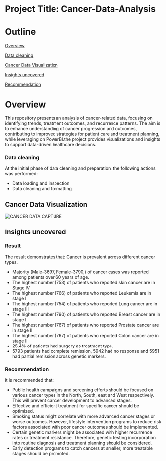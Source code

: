 # Project Title: Cancer-Data-Analysis

# Outline
[Overview](#overview)

[Data cleaning](data-cleaning)

[Cancer Data Visualization](#cancer-data-visualization)

[Insights uncovered](#insights-covered)

[Recommendation](#recommendation)

# Overview
This repository presents an analysis of cancer-related data, focusing on identifying trends, treatment outcomes, and recurrence patterns. The aim is to enhance understanding of cancer progression and outcomes, contributing to improved strategies for patient care and treatment planning, while leveraging on PowerBI.the project provides visualizations and insights to support data-driven healthcare decisions. 

### Data cleaning 
At the initial phase of data cleaning and preparation, the following actions was performed:
   - Data loading and inspection
   - Data cleaning and formatting

## Cancer Data Visualization
![CANCER DATA CAPTURE](https://github.com/user-attachments/assets/903f7b9a-4c4b-47dd-bfd7-b86f324205eb)

## Insights uncovered 
### Result 
The result demonstrates that:
Cancer is prevalent across different cancer types. 
- Majority (Male-3697, Female-3790,) of cancer cases was reported among patients over 60 years of age.
- The highest number (753) of patients who reported skin cancer are in Stage IV
- The highest number (766) of patients who reported Leukemia are in stage I 
- The highest number (754) of patients who reported Lung cancer are in stage III
- The highest number (790) of patients who reported Breast cancer are in stage I
- The highest number (767) of patients who reported Prostate cancer are in stage II
- The highest number (767) of patients who reported Colon cancer are in stage II 
- 25.4% of patients had surgery as treatment type.
- 5793 patients had complete remission, 5942 had no response and 5951 had partial remission across genetic markers.

### Recommendation
it is recommended that: 
- Public health campaigns and screening efforts should be focused on various cancer types in the North, South, east and West respectively. This will prevent cancer development to advanced stages.
- Effective and efficient treatment for specific cancer should be optimized.
- Smoking status might correlate with more advanced cancer stages or worse outcomes. However, lifestyle intervention programs to reduce risk factors associated with poor cancer outcomes should be implemented.
- Certain genetic markers might be associated with higher recurrence rates or treatment resistance. Therefore, genetic testing incorporation into routine diagnosis and treatment planning should be considered.
- Early detection programs to catch cancers at smaller, more treatable stages should be promoted.

